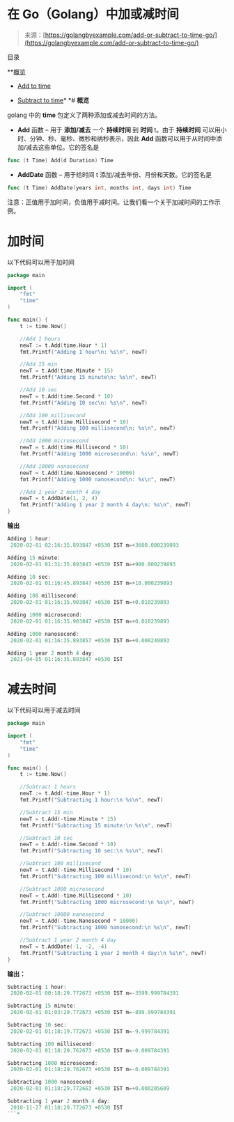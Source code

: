 <!--yml

类别：未分类

日期：2024-10-13 06:08:26

-->

# 在 Go（Golang）中加或减时间

> 来源：[https://golangbyexample.com/add-or-subtract-to-time-go/](https://golangbyexample.com/add-or-subtract-to-time-go/)

目录

**[概览](#Overview "Overview")

+   [Add to time](#Add_to_time "Add to time ")

+   [Subtract to time](#Subtract_to_time "Subtract to time")*  *# **概览**

golang 中的 **time** 包定义了两种添加或减去时间的方法。

+   **Add** 函数 – 用于 **添加/减去** 一个 **持续时间** 到 **时间** t。由于 **持续时间** 可以用小时、分钟、秒、毫秒、微秒和纳秒表示，因此 **Add** 函数可以用于从时间中添加/减去这些单位。它的签名是

```go
func (t Time) Add(d Duration) Time
```

+   **AddDate** 函数 – 用于给时间 t 添加/减去年份、月份和天数。它的签名是

```go
func (t Time) AddDate(years int, months int, days int) Time
```

注意：正值用于加时间，负值用于减时间。让我们看一个关于加减时间的工作示例。

# **加时间**

以下代码可以用于加时间

```go
package main

import (
    "fmt"
    "time"
)

func main() {
    t := time.Now()

    //Add 1 hours
    newT := t.Add(time.Hour * 1)
    fmt.Printf("Adding 1 hour\n: %s\n", newT)

    //Add 15 min
    newT = t.Add(time.Minute * 15)
    fmt.Printf("Adding 15 minute\n: %s\n", newT)

    //Add 10 sec
    newT = t.Add(time.Second * 10)
    fmt.Printf("Adding 10 sec\n: %s\n", newT)

    //Add 100 millisecond
    newT = t.Add(time.Millisecond * 10)
    fmt.Printf("Adding 100 millisecond\n: %s\n", newT)

    //Add 1000 microsecond
    newT = t.Add(time.Millisecond * 10)
    fmt.Printf("Adding 1000 microsecond\n: %s\n", newT)

    //Add 10000 nanosecond
    newT = t.Add(time.Nanosecond * 10000)
    fmt.Printf("Adding 1000 nanosecond\n: %s\n", newT)

    //Add 1 year 2 month 4 day
    newT = t.AddDate(1, 2, 4)
    fmt.Printf("Adding 1 year 2 month 4 day\n: %s\n", newT)
}
```

**输出**

```go
Adding 1 hour:
 2020-02-01 02:16:35.893847 +0530 IST m=+3600.000239893

Adding 15 minute:
 2020-02-01 01:31:35.893847 +0530 IST m=+900.000239893

Adding 10 sec:
 2020-02-01 01:16:45.893847 +0530 IST m=+10.000239893

Adding 100 millisecond:
 2020-02-01 01:16:35.903847 +0530 IST m=+0.010239893

Adding 1000 microsecond:
 2020-02-01 01:16:35.903847 +0530 IST m=+0.010239893

Adding 1000 nanosecond:
 2020-02-01 01:16:35.893857 +0530 IST m=+0.000249893

Adding 1 year 2 month 4 day:
 2021-04-05 01:16:35.893847 +0530 IST
```

# **减去时间**

以下代码可以用于减去时间

```go
package main

import (
    "fmt"
    "time"
)

func main() {
    t := time.Now()

    //Subtract 1 hours
    newT := t.Add(-time.Hour * 1)
    fmt.Printf("Subtracting 1 hour:\n %s\n", newT)

    //Subtract 15 min
    newT = t.Add(-time.Minute * 15)
    fmt.Printf("Subtracting 15 minute:\n %s\n", newT)

    //Subtract 10 sec
    newT = t.Add(-time.Second * 10)
    fmt.Printf("Subtracting 10 sec:\n %s\n", newT)

    //Subtract 100 millisecond
    newT = t.Add(-time.Millisecond * 10)
    fmt.Printf("Subtracting 100 millisecond:\n %s\n", newT)

    //Subtract 1000 microsecond
    newT = t.Add(-time.Millisecond * 10)
    fmt.Printf("Subtracting 1000 microsecond:\n %s\n", newT)

    //Subtract 10000 nanosecond
    newT = t.Add(-time.Nanosecond * 10000)
    fmt.Printf("Subtracting 1000 nanosecond:\n %s\n", newT)

    //Subtract 1 year 2 month 4 day
    newT = t.AddDate(-1, -2, -4)
    fmt.Printf("Subtracting 1 year 2 month 4 day:\n %s\n", newT)
}
```

**输出：**

```go
Subtracting 1 hour:
 2020-02-01 00:18:29.772673 +0530 IST m=-3599.999784391

Subtracting 15 minute:
 2020-02-01 01:03:29.772673 +0530 IST m=-899.999784391

Subtracting 10 sec:
 2020-02-01 01:18:19.772673 +0530 IST m=-9.999784391

Subtracting 100 millisecond:
 2020-02-01 01:18:29.762673 +0530 IST m=-0.009784391

Subtracting 1000 microsecond:
 2020-02-01 01:18:29.762673 +0530 IST m=-0.009784391

Subtracting 1000 nanosecond:
 2020-02-01 01:18:29.772663 +0530 IST m=+0.000205609

Subtracting 1 year 2 month 4 day:
 2018-11-27 01:18:29.772673 +0530 IST
```*

